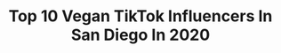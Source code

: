 ---
title: Top 10 Vegan TikTok Influencers In San Diego In 2020
description: >-
  Find top vegan TikTok influencers in San Diego in 2020. Most popular hashtags: #foryou #vegan #fyp #sandiego.
platform: TikTok
hits: 8
text_top: Analyze the most popular TikTok profiles on inBeat.
text_bottom: Our database holds 8 TikTok influencers like this in San Diego, United States for you to connect with.
profiles:
  - username: "carolinabarr"
    fullname: >-
      Carolinabarr
    bio: >-
      Vegan straight edge But I’m here to post videos of my dad
    location: "United States"
    followers: 267800
    engagement: 879
    commentsToLikes: 0.012259
    id: ck8z39jjn8pil0j7844yjbpnj
    verified: false
    hashtags: "#lol, #irishdad, #family, #irish"
  - username: "brittneybaldwinlarsen"
    fullname: >-
      Brittney Baldwin
    bio: >-
      San Diego 🌊 I’m cuter on the gram: @brittneybaldwin Venmo: @brittneylarsen
    location: "United States"
    followers: 2222
    engagement: 512
    commentsToLikes: 0.006179
    id: ckcdn063oaicy0j23cknmeils
    verified: false
    hashtags: "#healthyrecipe, #easyrecipe, #cocktail, #health"
  - username: "antheiamae"
    fullname: >-
      mae mae
    bio: >-
      your hippie vegan big sis 🥰 insta @antheiali she/her @eco_tok
    location: "United States"
    followers: 4789
    engagement: 1931
    commentsToLikes: 0.109926
    id: ckdi698kc7kx40j23kfpcva2q
    verified: false
    hashtags: "#climatechange, #plantbased, #vegan, #sustainable"
  - username: "turnipvegan"
    fullname: >-
      Turnip Vegan
    bio: >-
      Videographer- Vegan Recipes - Dropping 💎 - Co-Owner Spoiled Vegans Cafe
    location: "United States"
    followers: 37400
    engagement: 1748
    commentsToLikes: 0.042600
    id: ckdnvhddgooem0j23h859hpjx
    verified: false
    hashtags: "#cheese, #veganfood, #veganbreakfast, #halloweenvibes"
  - username: "meetmenmontauk"
    fullname: >-
      Marianne Barrientez
    bio: >-
      Will travel for vegan food 🍩
    location: "United States"
    followers: 8617
    engagement: 1091
    commentsToLikes: 0.032798
    id: ckce0j5o6hs1p0j238gpd1vok
    verified: false
    hashtags: "#protectsacredland, #kumeyaay, #foryou, #fyp"
  - username: "renaemalone"
    fullname: >-
      renaemalone
    bio: >-
      travel, vegan, yogi🌺 follow me on insta! @renaemalone
    location: "United States"
    followers: 212300
    engagement: 1113
    commentsToLikes: 0.010395
    id: ck8j8562yhcdk0j78tbal3sfg
    verified: false
    hashtags: "#foryou, #couplegoals, #beach, #fyp"
  - username: "gracefulmess"
    fullname: >-
      hi.
    bio: >-
      politics & more ✰dms don’t work sorry!! ✰she/her ✰libsoc(ish) 17
    location: "United States"
    followers: 5617
    engagement: 1927
    commentsToLikes: 0.069932
    id: ck8kna65xca1t0j78lkqemtcs
    verified: false
    hashtags: "#leftist, #featureme, #september1, #abolishthepolice"
  - username: "jasonostewart"
    fullname: >-
      Jason Stewart
    bio: >-
      Adventurist, Entrepreneur, Real Estate, Epic Fighting, Father, Author.
    location: "United States"
    followers: 20800
    engagement: 775
    commentsToLikes: 0.026995
    id: ckahyjbzzzl5a0i784zaopujn
    verified: false
    hashtags: "#loscabos, #theepiclife, #handstand, #skatelife"
  - username: "thevintagegoree"
    fullname: >-
      •Black Retro Babe•
    bio: >-
      Retro Babe She/Her Confident Colorful Curvy Fashion/Makeup/Vegan Cooking/DIYs
    location: "United States"
    followers: 19000
    engagement: 3024
    commentsToLikes: 0.087918
    id: ckb0tojgwj34e0j23rnt9nl2q
    verified: false
    hashtags: "#greenscreen, #foxxylove, #foxxylovecosplay, #sunglasses"
  - username: "alaneatsfrogs"
    fullname: >-
      alan raskin :)
    bio: >-
      "i’m a vegan except for when i eat the rich" - noor wendy WHALEyums stan accoun
    location: "United States"
    followers: 49500
    engagement: 2471
    commentsToLikes: 0.046072
    id: ckdn8veqjfihi0j23mwyza1it
    verified: false
    hashtags: "#biden2020, #voting, #gay, #electionday"
---